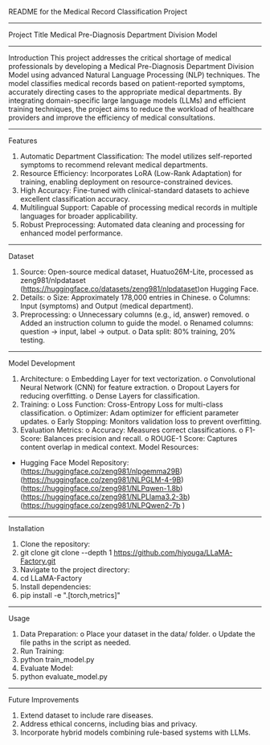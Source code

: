 README for the Medical Record Classification Project
________________________________________
Project Title
Medical Pre-Diagnosis Department Division Model
________________________________________
Introduction
This project addresses the critical shortage of medical professionals by developing a Medical Pre-Diagnosis Department Division Model using advanced Natural Language Processing (NLP) techniques. The model classifies medical records based on patient-reported symptoms, accurately directing cases to the appropriate medical departments.
By integrating domain-specific large language models (LLMs) and efficient training techniques, the project aims to reduce the workload of healthcare providers and improve the efficiency of medical consultations.
________________________________________
Features
1.	Automatic Department Classification: The model utilizes self-reported symptoms to recommend relevant medical departments.
2.	Resource Efficiency: Incorporates LoRA (Low-Rank Adaptation) for training, enabling deployment on resource-constrained devices.
3.	High Accuracy: Fine-tuned with clinical-standard datasets to achieve excellent classification accuracy.
4.	Multilingual Support: Capable of processing medical records in multiple languages for broader applicability.
5.	Robust Preprocessing: Automated data cleaning and processing for enhanced model performance.
________________________________________
Dataset
1.	Source: Open-source medical dataset, Huatuo26M-Lite, processed as zeng981/nlpdataset (https://huggingface.co/datasets/zeng981/nlpdataset)on Hugging Face.
2.	Details: 
o	Size: Approximately 178,000 entries in Chinese.
o	Columns: Input (symptoms) and Output (medical department).
3.	Preprocessing: 
o	Unnecessary columns (e.g., id, answer) removed.
o	Added an instruction column to guide the model.
o	Renamed columns: question → input, label → output.
o	Data split: 80% training, 20% testing.
________________________________________
Model Development
1.	Architecture:
o	Embedding Layer for text vectorization.
o	Convolutional Neural Network (CNN) for feature extraction.
o	Dropout Layers for reducing overfitting.
o	Dense Layers for classification.
2.	Training:
o	Loss Function: Cross-Entropy Loss for multi-class classification.
o	Optimizer: Adam optimizer for efficient parameter updates.
o	Early Stopping: Monitors validation loss to prevent overfitting.
3.	Evaluation Metrics:
o	Accuracy: Measures correct classifications.
o	F1-Score: Balances precision and recall.
o	ROUGE-1 Score: Captures content overlap in medical context.
Model Resources:
- Hugging Face Model Repository:(https://huggingface.co/zeng981/nlpgemma29B) (https://huggingface.co/zeng981/NLPGLM-4-9B) (https://huggingface.co/zeng981/NLPqwen-1.8b) (https://huggingface.co/zeng981/NLPLlama3.2-3b) (https://huggingface.co/zeng981/NLPQwen2-7b )
________________________________________
Installation
1.	Clone the repository: 
2.	git clone git clone --depth 1 https://github.com/hiyouga/LLaMA-Factory.git
3.	Navigate to the project directory: 
4.	cd LLaMA-Factory
5.	Install dependencies: 
6.	pip install -e ".[torch,metrics]"
________________________________________
Usage
1.	Data Preparation: 
o	Place your dataset in the data/ folder.
o	Update the file paths in the script as needed.
2.	Run Training: 
3.	python train_model.py
4.	Evaluate Model: 
5.	python evaluate_model.py
________________________________________
Future Improvements
1.	Extend dataset to include rare diseases.
2.	Address ethical concerns, including bias and privacy.
3.	Incorporate hybrid models combining rule-based systems with LLMs.
